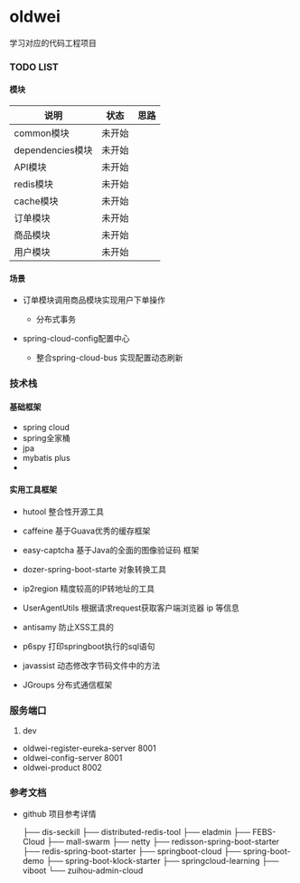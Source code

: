 # oldwei
学习对应的代码工程项目


### TODO LIST

#### 模块
|说明|状态|思路|
|----|----|---|
|common模块|未开始||
|dependencies模块|未开始||
|API模块|未开始||
|redis模块|未开始||
|cache模块|未开始||
|订单模块|未开始||
|商品模块|未开始||
|用户模块|未开始||

#### 场景

- 订单模块调用商品模块实现用户下单操作
    - 分布式事务
    
- spring-cloud-config配置中心
    - 整合spring-cloud-bus 实现配置动态刷新
    
    





### 技术栈

#### 基础框架
- spring cloud
- spring全家桶
- jpa
- mybatis plus
- 



#### 实用工具框架
- hutool    整合性开源工具
- caffeine  基于Guava优秀的缓存框架
- easy-captcha  基于Java的全面的图像验证码 框架  
- dozer-spring-boot-starte  对象转换工具
- ip2region 精度较高的IP转地址的工具
- UserAgentUtils 根据请求request获取客户端浏览器 ip 等信息
- antisamy 防止XSS工具的
- p6spy 打印springboot执行的sql语句

- javassist 动态修改字节码文件中的方法

- JGroups 分布式通信框架



### 服务端口

1. dev
-  oldwei-register-eureka-server 8001
-  oldwei-config-server 8001
-  oldwei-product  8002




### 参考文档

- github 项目参考详情

  ├── dis-seckill
  ├── distributed-redis-tool
  ├── eladmin
  ├── FEBS-Cloud
  ├── mall-swarm
  ├── netty
  ├── redisson-spring-boot-starter
  ├── redis-spring-boot-starter
  ├── springboot-cloud
  ├── spring-boot-demo
  ├── spring-boot-klock-starter
  ├── springcloud-learning
  ├── viboot
  └── zuihou-admin-cloud
  

